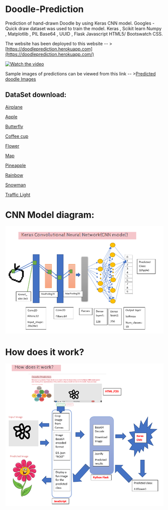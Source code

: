 # Doodle-Prediction
Prediction of hand-drawn Doodle by using Keras CNN model. Googles - Quick draw dataset was used to train the model. 
Keras , Scikit learn Numpy , Matplotlib , PIL Base64 , UUID , Flask Javascript HTML5/ Bootswatch CSS. 

The website has been deployed to this website -- > [https://doodleprediction.herokuapp.com](https://doodleprediction.herokuapp.com/)

[![Watch the video](https://img.youtube.com/vi/ivN2NL9fgUM/maxresdefault.jpg)](https://www.youtube.com/watch?v=ivN2NL9fgUM)

Sample images of predictions can be viewed from this link  -- >[Predicted doodle Images](https://drive.google.com/open?id=1rbRee0x3wNfajtddqNNvsSpfmXenyfLg)

## DataSet download:

[Airplane](https://console.cloud.google.com/storage/browser/_details/quickdraw_dataset/full/numpy_bitmap/airplane.npy)

[Apple](https://console.cloud.google.com/storage/browser/_details/quickdraw_dataset/full/numpy_bitmap/apple.npy)

[Butterfly](https://console.cloud.google.com/storage/browser/_details/quickdraw_dataset/full/numpy_bitmap/butterfly.npy)

[Coffee cup](https://console.cloud.google.com/storage/browser/_details/quickdraw_dataset/full/numpy_bitmap/coffee%20cup.npy)

[Flower](https://console.cloud.google.com/storage/browser/_details/quickdraw_dataset/full/numpy_bitmap/flower.npy)

[Map](https://console.cloud.google.com/storage/browser/_details/quickdraw_dataset/full/numpy_bitmap/map.npy)

[Pineapple](https://console.cloud.google.com/storage/browser/_details/quickdraw_dataset/full/numpy_bitmap/pineapple.npy)

[Rainbow](https://console.cloud.google.com/storage/browser/_details/quickdraw_dataset/full/numpy_bitmap/rainbow.npy)

[Snowman](https://console.cloud.google.com/storage/browser/_details/quickdraw_dataset/full/numpy_bitmap/snowman.npy)

[Traffic Light](https://console.cloud.google.com/storage/browser/_details/quickdraw_dataset/full/numpy_bitmap/traffic%20light.npy)

# CNN Model diagram:

![Doodle Prediction-Keras CNN](https://github.com/meenukrish/Doodle-Prediction/blob/master/KerasCNN.png)

# How does it work? 

![How does it work?](https://github.com/meenukrish/Doodle-Prediction/blob/master/How%20does%20it%20work.png)
